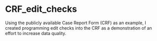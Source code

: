 # CRF_edit_checks
Using the publicly available Case Report Form (CRF) as an example, I created programming edit checks into the CRF as a demonstration of an effort to increase data quality.

